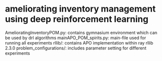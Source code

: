 # ameliorating inventory management using deep reinforcement learning


AmelioratingInventoryPOM.py: contains gymnasium environment which can be used by drl algorithms
mainAPO_POM_spirits.py: main-file used for running all experiments
rllib/: contains APO implementation within ray rllib 2.3.0
problem_configurations/: includes parameter setting for different experiments
